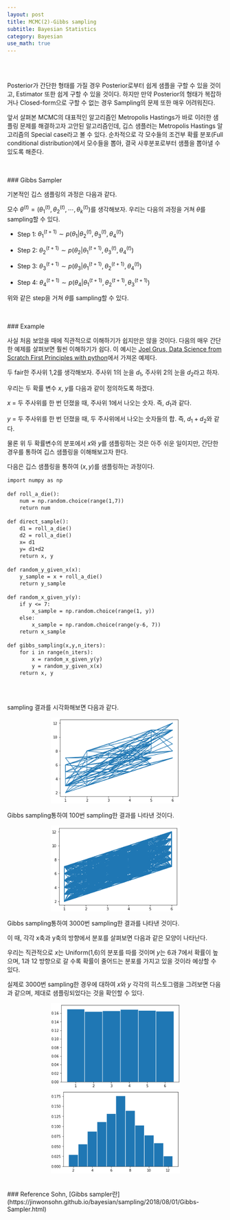 ```yaml
---
layout: post
title: MCMC(2)-Gibbs sampling
subtitle: Bayesian Statistics
category: Bayesian
use_math: true
---
```


<br>
<br>


Posterior가 간단한 형태를 가질 경우 Posterior로부터 쉽게 샘플을 구할 수 있을 것이고, Estimator 또한 쉽게 구할 수 있을 것이다. 하지만 만약 Posterior의 형태가 복잡하거나 Closed-form으로 구할 수 없는 경우 Sampling의 문제 또한 매우 어려워진다.

앞서 살펴본 MCMC의 대표적인 알고리즘인 Metropolis Hastings가 바로 이러한 샘플링 문제를 해결하고자 고안된 알고리즘인데, 깁스 샘플러는 Metropolis Hastings 알고리즘의 Special case라고 볼 수 있다. 순차적으로 각 모수들의 조건부 확률 분포(Full conditional distribution)에서 모수들을 뽑아, 결국 사후분포로부터 샘플을 뽑아낼 수 있도록 해준다.

<br>
<br>
### Gibbs Sampler

기본적인 깁스 샘플링의 과정은 다음과 같다.

모수 $\theta^{(t)} = (\theta_1^{(t)},\theta_2^{(t)},\cdots,\theta_k^{(t)})$를 생각해보자. 우리는 다음의 과정을 거쳐 $\theta$를 sampling할 수 있다.

- Step 1: $\theta_1^{(t+1)} \sim p(\theta_1 \vert \theta_2^{(t)},\theta_3^{(t)},\theta_4^{(t)})$

- Step 2: $\theta_2^{(t+1)} \sim p(\theta_2 \vert \theta_1^{(t+1)},\theta_3^{(t)},\theta_4^{(t)})$

- Step 3: $\theta_3^{(t+1)} \sim p(\theta_3 \vert \theta_1^{(t+1)},\theta_2^{(t+1)},\theta_4^{(t)})$

- Step 4: $\theta_4^{(t+1)} \sim p(\theta_4 \vert \theta_1^{(t+1)},\theta_2^{(t+1)},\theta_3^{(t+1)})$

위와 같은 step을 거쳐 $\theta$를 sampling할 수 있다.


<br>
<br>
### Example

사실 처음 보았을 때에 직관적으로 이해하기가 쉽지만은 않을 것이다. 다음의 매우 간단한 예제를 살펴보면 훨씬 이해하기가 쉽다. 이 예시는 [Joel Grus, Data Science from Scratch First Principles with python](https://www.amazon.com/Data-Science-Scratch-Principles-Python/dp/149190142X)에서 가져온 예제다.

두 fair한 주사위 1,2를 생각해보자. 주사위 1의 눈을 $d_1$, 주사위 2의 눈을 $d_2$라고 하자.

우리는 두 확률 변수 $x$, $y$를 다음과 같이 정의하도록 하겠다.

$x$ = 두 주사위를 한 번 던졌을 때, 주사위 1에서 나오는 숫자. 즉, $d_1$과 같다.

$y$ = 두 주사위를 한 번 던졌을 때, 두 주사위에서 나오는 숫자들의 합. 즉, $d_1+d_2$와 같다.

물론 위 두 확률변수의 분포에서 $x$와 $y$를 샘플링하는 것은 아주 쉬운 일이지만, 간단한 경우를 통하여 깁스 샘플링을 이해해보고자 한다.

다음은 깁스 샘플링을 통하여 $(x,y)$를 샘플링하는 과정이다.

```
import numpy as np

def roll_a_die():
    num = np.random.choice(range(1,7))
    return num

def direct_sample():
    d1 = roll_a_die()
    d2 = roll_a_die()
    x= d1
    y= d1+d2
    return x, y

def random_y_given_x(x):
    y_sample = x + roll_a_die()
    return y_sample

def random_x_given_y(y):
    if y <= 7:
        x_sample = np.random.choice(range(1, y))
    else:
        x_sample = np.random.choice(range(y-6, 7))
    return x_sample

def gibbs_sampling(x,y,n_iters):
    for i in range(n_iters):
        x = random_x_given_y(y)
        y = random_y_given_x(x)
    return x, y
```

<br>
<br>

sampling 결과를 시각화해보면 다음과 같다.

<center><img src = '/post_img/191214/image1.png' width="300"/></center>

Gibbs sampling통하여 100번 sampling한 결과를 나타낸 것이다.

<center><img src = '/post_img/191214/image2.png' width="300"/></center>

Gibbs sampling통하여 3000번 sampling한 결과를 나타낸 것이다.

이 때, 각각 x축과 y축의 방향에서 분포를 살펴보면 다음과 같은 모양이 나타난다.

우리는 직관적으로 $x$는 Uniform(1,6)의 분포를 따를 것이며 $y$는 6과 7에서 확률이 높으며, 1과 12 방향으로 갈 수록 확률이 줄어드는 분포를 가지고 있을 것이라 예상할 수 있다.

실제로 3000번 sampling한 경우에 대하여 $x$와 $y$ 각각의 히스토그램을 그려보면 다음과 같으며, 제대로 샘플링되었다는 것을 확인할 수 있다.

<center><img src = '/post_img/191214/image3.png' width="300"/></center>

<center><img src = '/post_img/191214/image4.png' width="300"/></center>


<br>
<br>
### Reference
Sohn, [Gibbs sampler란](https://jinwonsohn.github.io/bayesian/sampling/2018/08/01/Gibbs-Sampler.html)

<br>
<br>
